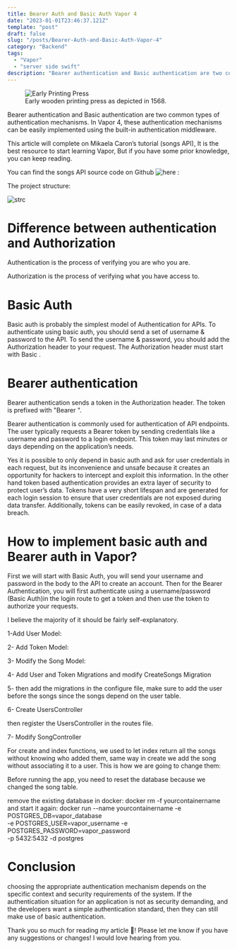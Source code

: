 ```yaml
---
title: Bearer Auth and Basic Auth Vapor 4
date: "2023-01-01T23:46:37.121Z"
template: "post"
draft: false
slug: "/posts/Bearer-Auth-and-Basic-Auth-Vapor-4"
category: "Backend"
tags:
  - "Vapor"
  - "server side swift"
description: "Bearer authentication and Basic authentication are two common types of authentication mechanisms. In Vapor 4, these authentication mechanisms can be easily implemented using the built-in authentication middleware."
---
```


<figure style="width: 600px">
<img src="/media/vaporPic.jpeg" alt="Early Printing Press">
	<figcaption>Early wooden printing press as depicted in 1568.</figcaption>
	
</figure>

Bearer authentication and Basic authentication are two common types of authentication mechanisms. In Vapor 4, these authentication mechanisms can be easily implemented using the built-in authentication middleware.

This article will complete on Mikaela Caron’s tutorial (songs API), It is the best resource to start learning Vapor, But if you have some prior knowledge, you can keep reading.

You can find the songs API source code on Github ![here](https://github.com/codewithchris/YT-Vapor-API/tree/lesson-6) : 

The project structure:

![strc](/media/strc.jpg)

<H1>  Difference between authentication and Authorization </H1>
Authentication is the process of verifying you are who you are.

Authorization is the process of verifying what you have access to.

<H1>Basic Auth</H1>
Basic auth is probably the simplest model of Authentication for APIs. To authenticate using basic auth, you should send a set of username & password to the API. To send the username & password, you should add the Authorization header to your request. The Authorization header must start with Basic .

<H1>Bearer authentication</H1>
Bearer authentication sends a token in the Authorization header. The token is prefixed with "Bearer ".

Bearer authentication is commonly used for authentication of API endpoints. The user typically requests a Bearer token by sending credentials like a username and password to a login endpoint. This token may last minutes or days depending on the application’s needs.

Yes it is possible to only depend in basic auth and ask for user credentials in each request, but its inconvenience and unsafe because it creates an opportunity for hackers to intercept and exploit this information. In the other hand token based authentication provides an extra layer of security to protect user’s data. Tokens have a very short lifespan and are generated for each login session to ensure that user credentials are not exposed during data transfer. Additionally, tokens can be easily revoked, in case of a data breach.

<H1>How to implement basic auth and Bearer auth in Vapor?</H1>
First we will start with Basic Auth, you will send your username and password in the body to the API to create an account. Then for the Bearer Authentication, you will first authenticate using a username/password (Basic Auth)in the login route to get a token and then use the token to authorize your requests.

I believe the majority of it should be fairly self-explanatory.

1-Add User Model:
<script src="https://gist.github.com/LulwahAlmisfer/33e04d0923c8e1c474ddda14ead7f154.js"></script>
2- Add Token Model:
<script src="https://gist.github.com/LulwahAlmisfer/2fdc55b2a2fc12e832525a5704e92dca.js"></script>
3- Modify the Song Model:
<script src="https://gist.github.com/LulwahAlmisfer/48381698de4e39b5d3b05529e7807c69.js"></script>
4- Add User and Token Migrations and modify CreateSongs Migration
<script src="https://gist.github.com/LulwahAlmisfer/66abf844b9da8d6ca247e4007e3c1843.js"></script>
5- then add the migrations in the configure file, make sure to add the user before the songs since the songs depend on the user table.

6- Create UsersController
<script
 src="https://gist.github.com/LulwahAlmisfer/be234e43026cb32d997fa4f42d31d7ca.js"></script>
then register the UsersController in the routes file.

7- Modify SongController

For create and index functions, we used to let index return all the songs without knowing who added them, same way in create we add the song without associating it to a user. This is how we are going to change them:

<script
 src="https://gist.github.com/LulwahAlmisfer/2d2f90da43b5d67b35d7aafd09747977.js">
 </script>


Before running the app, you need to reset the database because we changed the song table.

remove the existing database in docker:
docker rm -f yourcontainername 
and start it again:
docker run --name yourcontainername -e POSTGRES_DB=vapor_database \
  -e POSTGRES_USER=vapor_username -e POSTGRES_PASSWORD=vapor_password \
  -p 5432:5432 -d postgres

  <H1> Conclusion </H1> 
choosing the appropriate authentication mechanism depends on the specific context and security requirements of the system. If the authentication situation for an application is not as security demanding, and the developers want a simple authentication standard, then they can still make use of basic authentication.

Thank you so much for reading my article 💖! Please let me know if you have any suggestions or changes! I would love hearing from you.
